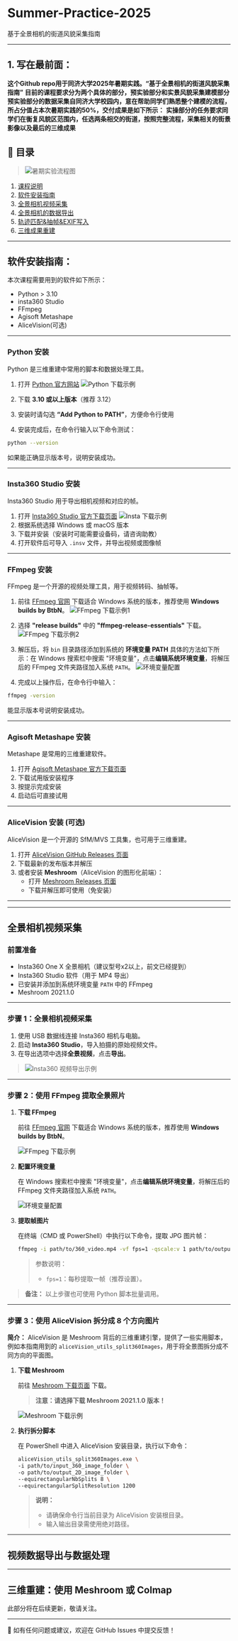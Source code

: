 # Summer-Practice-2025

基于全景相机的街道风貌采集指南

---

## 1. 写在最前面：

**这个Github repo用于同济大学2025年暑期实践。“基于全景相机的街道风貌采集指南”**
**目前的课程要求分为两个具体的部分，预实验部分和实景风貌采集建模部分**
**预实验部分的数据采集自同济大学校园内，意在帮助同学们熟悉整个建模的流程，所占分值占本次暑期实践的50%，交付成果是如下所示：**
**实操部分的任务要求同学们在衡复风貌区范围内，任选两条相交的街道，按照完整流程，采集相关的街景影像以及最后的三维成果**

## 📖 目录

> ![暑期实验流程图](./images/全流程图说明.png)

1. [课程说明](#1-写在最前面)  
2. [软件安装指南](#软件安装指南)  
3. [全景相机视频采集](#全景相机视频采集)  
4. [全景相机的数据导出](#全景相机的数据导出)  
5. [轨迹匹配&抽帧&EXIF写入](#轨迹匹配&抽帧&EXIF写入)  
6. [三维成果重建](#三维成果重建)  

---

## 软件安装指南：
本次课程需要用到的软件如下所示：

* Python > 3.10
* insta360 Studio
* FFmpeg
* Agisoft Metashape
* AliceVision(可选)

---

### Python 安装

Python 是三维重建中常用的脚本和数据处理工具。

1. 打开 [Python 官方网站](https://www.python.org/downloads/)
   ![Python 下载示例](./images/python.png)

2. 下载 **3.10 或以上版本**（推荐 3.12）
3. 安装时请勾选 **“Add Python to PATH”**，方便命令行使用
4. 安装完成后，在命令行输入以下命令测试：

```bash
python --version
```

如果能正确显示版本号，说明安装成功。

---

### Insta360 Studio 安装

Insta360 Studio 用于导出相机视频和对应的帧。

1. 打开 [Insta360 Studio 官方下载页面](https://www.insta360.com/cn/download/insta360-studio)
   ![Insta 下载示例](./images/insta.png)
2. 根据系统选择 Windows 或 macOS 版本
3. 下载并安装（安装时可能需要设备码，请咨询助教）
4. 打开软件后可导入 `.insv` 文件，并导出视频或图像帧

---

### FFmpeg 安装

FFmpeg 是一个开源的视频处理工具，用于视频转码、抽帧等。

1. 前往 [FFmpeg 官网](https://ffmpeg.org/download.html) 下载适合 Windows 系统的版本，推荐使用 **Windows builds by BtbN**。
   ![FFmpeg 下载示例1](./images/ffmpeg.png)

2. 选择 **"release builds"** 中的 **"ffmpeg-release-essentials"** 下载。
   ![FFmpeg 下载示例2](./images/ffmpeg1.png)

3. 解压后，将 `bin` 目录路径添加到系统的 **环境变量 PATH**
   具体的方法如下所示：在 Windows 搜索栏中搜索 "环境变量"，点击**编辑系统环境变量**，将解压后的 FFmpeg 文件夹路径加入系统 `PATH`。
   ![环境变量配置](./images/添加到PATH.png)

4. 完成以上操作后，在命令行中输入：

```bash
ffmpeg -version
```

能显示版本号说明安装成功。

---

### Agisoft Metashape 安装

Metashape 是常用的三维重建软件。

1. 打开 [Agisoft Metashape 官方下载页面](https://www.agisoft.com/downloads/installer/)
2. 下载试用版安装程序
3. 按提示完成安装
4. 启动后可直接试用

---

### AliceVision 安装 (可选)

AliceVision 是一个开源的 SfM/MVS 工具集，也可用于三维重建。

1. 打开 [AliceVision GitHub Releases 页面](https://github.com/alicevision/AliceVision/releases)
2. 下载最新的发布版本并解压
3. 或者安装 **Meshroom**（AliceVision 的图形化前端）：
   - 打开 [Meshroom Releases 页面](https://github.com/alicevision/meshroom/releases)
   - 下载并解压即可使用（免安装）

---


---

## 全景相机视频采集

### 前置准备

* Insta360 One X 全景相机（建议型号x2以上，前文已经提到）
* Insta360 Studio 软件（用于 MP4 导出）
* 已安装并添加到系统环境变量 `PATH` 中的 FFmpeg
* Meshroom 2021.1.0

---

### 步骤 1：全景相机视频采集

1. 使用 USB 数据线连接 Insta360 相机与电脑。
2. 启动 **Insta360 Studio**，导入拍摄的原始视频文件。
3. 在导出选项中选择**全景视频**，点击**导出**。

> ![Insta360 视频导出示例](./images/视频转换.png)

---

### 步骤 2：使用 FFmpeg 提取全景照片

1. **下载 FFmpeg**

   前往 [FFmpeg 官网](https://ffmpeg.org/download.html) 下载适合 Windows 系统的版本，推荐使用 **Windows builds by BtbN**。

   ![FFmpeg 下载示例](./images/ffmpeg.png)

2. **配置环境变量**

   在 Windows 搜索栏中搜索 "环境变量"，点击**编辑系统环境变量**，将解压后的 FFmpeg 文件夹路径加入系统 `PATH`。

   ![环境变量配置](./images/添加到PATH.png)

3. **提取帧图片**

   在终端（CMD 或 PowerShell）中执行以下命令，提取 JPG 图片帧：

   ```bash
   ffmpeg -i path/to/360_video.mp4 -vf fps=1 -qscale:v 1 path/to/output_folder/image_%04d.jpg
   ```

   > 参数说明：
   >
   > * `fps=1`：每秒提取一帧（推荐设置）。

> **备注：** 以上步骤也可使用 Python 脚本批量调用。

---

### 步骤 3：使用 AliceVision 拆分成 8 个方向图片

**简介：** AliceVision 是 Meshroom 背后的三维重建引擎，提供了一些实用脚本，例如本指南用到的 `aliceVision_utils_split360Images`，用于将全景图拆分成不同方向的平面图。

1. **下载 Meshroom**

   前往 [Meshroom 下载页面](https://www.fosshub.com/Meshroom-old.html) 下载。

   > **注意：请选择下载 Meshroom 2021.1.0 版本！**

   ![Meshroom 下载示例](./images/meshroom.png)

2. **执行拆分脚本**

   在 PowerShell 中进入 AliceVision 安装目录，执行以下命令：

   ```bash
   aliceVision_utils_split360Images.exe \
   -i path/to/input_360_image_folder \
   -o path/to/output_2D_image_folder \
   --equirectangularNbSplits 8 \
   --equirectangularSplitResolution 1200
   ```

   > **说明：**
   >
   > * 请确保命令行当前目录为 AliceVision 安装根目录。
   > * 输入输出目录需使用绝对路径。

---

## 视频数据导出与数据处理

---

## 三维重建：使用 Meshroom 或 Colmap

此部分将在后续更新，敬请关注。

---

📌 如有任何问题或建议，欢迎在 GitHub Issues 中提交反馈！
